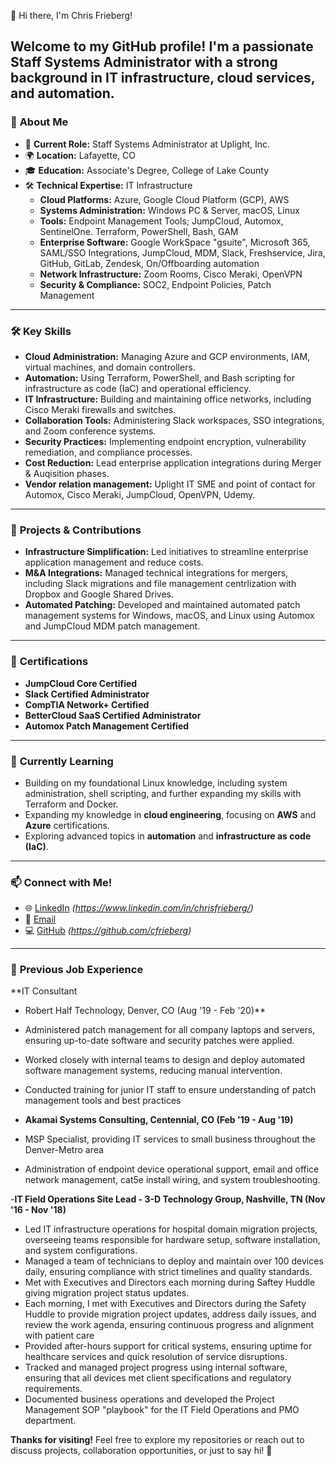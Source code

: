 👋 Hi there, I'm Chris Frieberg!

Welcome to my GitHub profile! I'm a passionate **Staff Systems Administrator** with a strong background in IT infrastructure, cloud services, and automation.
---

### 🚀 **About Me**
- 💼 **Current Role:** Staff Systems Administrator at Uplight, Inc.
- 🌍 **Location:** Lafayette, CO
- 🎓 **Education:** Associate's Degree, College of Lake County
- 🛠️ **Technical Expertise:** IT Infrastructure
  - **Cloud Platforms:** Azure, Google Cloud Platform (GCP), AWS
  - **Systems Administration:** Windows PC & Server, macOS, Linux
  - **Tools:** Endpoint Management Tools; JumpCloud, Automox, SentinelOne. Terraform, PowerShell, Bash, GAM
  - **Enterprise Software:** Google WorkSpace "gsuite", Microsoft 365, SAML/SSO Integrations, JumpCloud, MDM, Slack, Freshservice, Jira, GitHub, GitLab, Zendesk, On/Offboarding automation 
  - **Network Infrastructure:** Zoom Rooms, Cisco Meraki, OpenVPN
  - **Security & Compliance:** SOC2, Endpoint Policies, Patch Management

---

### 🛠️ **Key Skills**
- **Cloud Administration:** Managing Azure and GCP environments, IAM, virtual machines, and domain controllers.
- **Automation:** Using Terraform, PowerShell, and Bash scripting for infrastructure as code (IaC) and operational efficiency.
- **IT Infrastructure:** Building and maintaining office networks, including Cisco Meraki firewalls and switches.
- **Collaboration Tools:** Administering Slack workspaces, SSO integrations, and Zoom conference systems.
- **Security Practices:** Implementing endpoint encryption, vulnerability remediation, and compliance processes.
- **Cost Reduction:** Lead enterprise application integrations during Merger & Auqisition phases. 
- **Vendor relation management:** Uplight IT SME and point of contact for Automox, Cisco Meraki, JumpCloud, OpenVPN, Udemy.  
---

### 📂 **Projects & Contributions**
- **Infrastructure Simplification:** Led initiatives to streamline enterprise application management and reduce costs.
- **M&A Integrations:** Managed technical integrations for mergers, including Slack migrations and file management centrlization with Dropbox and Google Shared Drives.
- **Automated Patching:** Developed and maintained automated patch management systems for Windows, macOS, and Linux using Automox and JumpCloud MDM patch management.

---

### 📜 **Certifications**
- **JumpCloud Core Certified**
- **Slack Certified Administrator**
- **CompTIA Network+ Certified**
- **BetterCloud SaaS Certified Administrator**
- **Automox Patch Management Certified**

---

### 🌱 **Currently Learning**
- Building on my foundational Linux knowledge, including system administration, shell scripting, and further expanding my skills with Terraform and Docker.
- Expanding my knowledge in **cloud engineering**, focusing on **AWS** and **Azure** certifications.
- Exploring advanced topics in **automation** and **infrastructure as code (IaC)**.
---

### 📫 **Connect with Me!**
- 🌐 [LinkedIn](#) *(https://www.linkedin.com/in/chrisfrieberg/)*
- 📧 [Email](mailto:friebergchris@gmail.com)
- 💻 [GitHub](#) *(https://github.com/cfrieberg)*
---

### 💼 **Previous Job Experience**

**IT Consultant
- Robert Half Technology, Denver, CO  (Aug '19 - Feb '20)**
- Administered patch management for all company laptops and servers, ensuring up-to-date software and security patches were applied.
- Worked closely with internal teams to design and deploy automated software management systems, reducing manual intervention.
- Conducted training for junior IT staff to ensure understanding of patch management tools and best practices

- **Akamai Systems Consulting, Centennial, CO (Feb '19 - Aug '19)**
- MSP Specialist, providing IT services to small business throughout the Denver-Metro area
- Administration of endpoint device operational support, email and office network management, cat5e install wiring, and system troubleshooting. 

-**IT Field Operations Site Lead - 3-D Technology Group, Nashville, TN (Nov '16 - Nov '18)**  
- Led IT infrastructure operations for hospital domain migration projects, overseeing teams responsible for hardware setup, software installation, and system configurations.
- Managed a team of technicians to deploy and maintain over 100 devices daily, ensuring compliance with strict timelines and quality standards.
- Met with Executives and Directors each morning during Saftey Huddle giving migration project status updates.
- Each morning, I met with Executives and Directors during the Safety Huddle to provide migration project updates, address daily issues, and review the work agenda, ensuring continuous progress and alignment with patient care
- Provided after-hours support for critical systems, ensuring uptime for healthcare services and quick resolution of service disruptions.
- Tracked and managed project progress using internal software, ensuring that all devices met client specifications and regulatory requirements.
- Documented business operations and developed the Project Management SOP "playbook" for the IT Field Operations and PMO department. 


**Thanks for visiting!** Feel free to explore my repositories or reach out to discuss projects, collaboration opportunities, or just to say hi! 🚀

